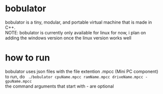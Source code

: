# bobulator
bobulator is a tiny, modular, and portable virtual machine that is made in C++.  
NOTE: bobulator is currently only available for linux for now, i plan on adding the windows version once the linux version works well

# how to run
bobulator uses json files with the file extention .mpcc (Mini PC component) <br>
to run, do ```
./bobulator cpuName.mpcc ramName.mpcc driveName.mpcc -gpuName.mpcc``` <br>
the command arguments that start with - are optional
